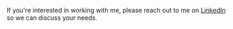 If you're interested in working with me, please reach out to me on [LinkedIn](https://www.linkedin.com/in/christian-levesque) so we can discuss your needs.